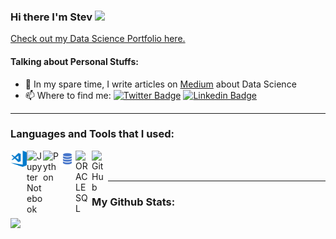 ### Hi there I'm Stev <img src="https://media.giphy.com/media/hvRJCLFzcasrR4ia7z/giphy.gif" width="25px">

[Check out my Data Science Portfolio here.](https://stev-create.github.io/)

#### Talking about Personal Stuffs:
- 📝 In my spare time, I write articles on [Medium](https://stevkarta.medium.com/) about Data Science 
- 📫 Where to find me: [![Twitter Badge](https://img.shields.io/badge/-Twitter-00acee?style=flat-square&logo=Twitter&logoColor=white)](https://twitter.com/Stev_setiawan) [![Linkedin Badge](https://img.shields.io/badge/-LinkedIn-0e76a8?style=flat-square&logo=Linkedin&logoColor=white)](https://www.linkedin.com/in/stevanus-setiawan-825209191/)
 ---

### Languages and Tools that I used:

<img align="left" alt="Visual Studio Code" width="26px" src="https://raw.githubusercontent.com/github/explore/80688e429a7d4ef2fca1e82350fe8e3517d3494d/topics/visual-studio-code/visual-studio-code.png" />
<img align="left" alt="Jupyter Notebook" width="26px" src="https://camo.githubusercontent.com/49b9353756ea3ff56e889712fc5b14cae079a6df3cc435ef0052559e9cefcf85/68747470733a2f2f75706c6f61642e77696b696d656469612e6f72672f77696b6970656469612f636f6d6d6f6e732f7468756d622f332f33382f4a7570797465725f6c6f676f2e7376672f38383370782d4a7570797465725f6c6f676f2e7376672e706e67" />
<img align="left" alt="Python" width="26px" src="https://raw.githubusercontent.com/jmnote/z-icons/master/svg/python.svg" />
<img align="left" alt="SQL" width="26px" src="https://raw.githubusercontent.com/github/explore/80688e429a7d4ef2fca1e82350fe8e3517d3494d/topics/sql/sql.png" />
<img align="left" alt="ORACLE SQL" width = "26px" src="https://camo.githubusercontent.com/361ebf317957972ed0a921cc40ce94b0ed138c4fc1bd8f0745074bbab63339ff/68747470733a2f2f75706c6f61642e77696b696d656469612e6f72672f77696b6970656469612f656e2f362f36382f4f7261636c655f53514c5f446576656c6f7065725f6c6f676f2e737667">
<img align="left" alt="GitHub" width="26px" src="https://raw.githubusercontent.com/jmnote/z-icons/master/svg/github.svg" />
<br></br>

 ----

### My Github Stats:

<img height="180em" src="https://github-readme-stats.vercel.app/api?username=stev-create&show_icons=true&hide_border=true&&count_private=true&include_all_commits=true" />

<!--
**Stev-create/stev-create** is a ✨ _special_ ✨ repository because its `README.md` (this file) appears on your GitHub profile.

Here are some ideas to get you started:

- 🔭 I’m currently working on ...
- 🌱 I’m currently learning ...
- 👯 I’m looking to collaborate on ...
- 🤔 I’m looking for help with ...
- 💬 Ask me about ...
- 📫 How to reach me: ...
- 😄 Pronouns: ...
- ⚡ Fun fact: ...
-->
